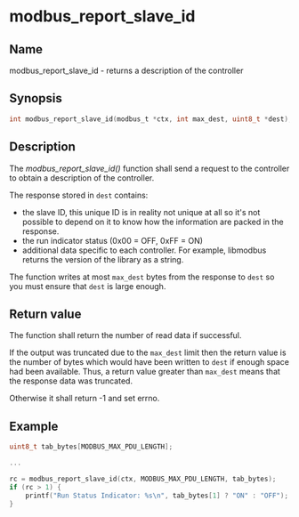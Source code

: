 # modbus_report_slave_id

## Name

modbus_report_slave_id - returns a description of the controller

## Synopsis

```c
int modbus_report_slave_id(modbus_t *ctx, int max_dest, uint8_t *dest);
```

## Description

The *modbus_report_slave_id()* function shall send a request to the controller
to obtain a description of the controller.

The response stored in `dest` contains:

- the slave ID, this unique ID is in reality not unique at all so it's not
  possible to depend on it to know how the information are packed in the
  response.
- the run indicator status (0x00 = OFF, 0xFF = ON)
- additional data specific to each controller. For example, libmodbus returns
  the version of the library as a string.

The function writes at most `max_dest` bytes from the response to `dest` so
you must ensure that `dest` is large enough.

## Return value

The function shall return the number of read data if successful.

If the output was truncated due to the `max_dest` limit then the return value is
the number of bytes which would have been written to `dest` if enough space had
been available. Thus, a return value greater than `max_dest` means that the
response data was truncated.

Otherwise it shall return -1 and set errno.

## Example

```c
uint8_t tab_bytes[MODBUS_MAX_PDU_LENGTH];

...

rc = modbus_report_slave_id(ctx, MODBUS_MAX_PDU_LENGTH, tab_bytes);
if (rc > 1) {
    printf("Run Status Indicator: %s\n", tab_bytes[1] ? "ON" : "OFF");
}
```
